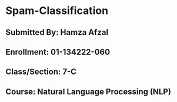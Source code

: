 # Spam-Classification

## Submitted By: Hamza Afzal
## Enrollment: 01-134222-060
## Class/Section: 7-C
## Course: Natural Language Processing (NLP)
